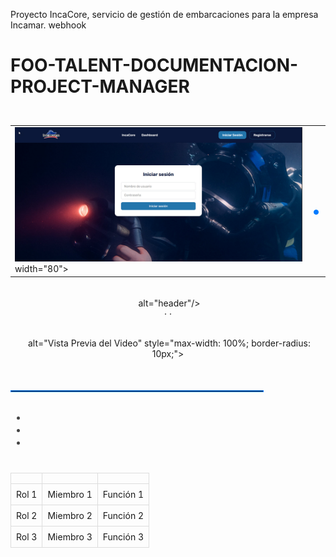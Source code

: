 Proyecto IncaCore,
servicio de gestión de embarcaciones para la empresa Incamar. webhook

# FOO-TALENT-DOCUMENTACION-PROJECT-MANAGER

<!-- ============================
  PLANTILLA README PROYECTO
  ============================ -->

<!-- Sección del título principal de la Hackathon -->
<div align="center" style="font-family: 'Fira Code', monospace; font-size: 2rem;">
  <h4> <!-- 🔹 Colocar título breve del evento/proyecto --> </h4>
</div>

<!-- Encabezado centrado con logotipo e hipervínculo -->
<div align="center">
  <table>
    <tr>
      <td>
        <!-- 🔹 Logotipo del proyecto -->
        <img src="https://github.com/Jhone-fori-freelancer/FOO-TALENT-DOCUMENTACION-PROJECT-MANAGER/blob/825590f9d1eca22390638e2279a6e061a21ddc43/IMG/IMG-PORTADA.jpg" <!-- URL de imagen aquí --> width="80">
      </td>
      <td>
        <!-- 🔹 Título con enlace al sistema o sitio -->
        <h1 align="center" style="color: #007bff; font-size: 3rem;">
          <a href="" <!-- https://incacore.vercel.app/ --> <!-- 🔹 Texto del título principal --> </a> ·
        </h1>
      </td>
    </tr>
  </table>
</div>

<!-- Subtítulo con breve descripción -->
<h2 align="center" style="color: #007bff; font-family: 'Arial', sans-serif; font-weight: 600; font-size: 24px;">
  <!-- 🔹 Descripción breve del proyecto -->
</h2>

<!-- HEADER: Imagen de portada -->
<div align="center" width="100">
  <img src="" <!-- URL de imagen aquí --> alt="header"/>
</div>

<!-- Sección de enlaces destacados -->
<div align="center">
  <a href="" <!-- URL aquí --> <!-- 🔹 Texto aquí --> </a> · 
  <a href="" <!-- URL aquí --> <!-- 🔹 Texto aquí --> </a> · 
  <a href="" <!-- URL aquí --> <!-- 🔹 Texto aquí --> </a>
</div>

<!-- Presentación en video -->
<div align="center" style="margin-top: 20px;">
  <h2> <!-- 🔹 Subtítulo o descripción breve --> </h2>
  <p> <!-- 🔹 Párrafo descriptivo --> </p>
  <img src="" <!-- URL de imagen aquí -->
       alt="Vista Previa del Video"
       style="max-width: 100%; border-radius: 10px;">
</div>

<!-- Título principal -->
<h1 align="center" style="color: #007bff; font-size: 36px; font-weight: bold;">
  <!-- 🔹 Nombre del proyecto -->
</h1>

<!-- Subtítulo con propuesta de valor -->
<h2 align="center" style="color: #333; font-size: 24px; font-weight: 600;">
  <!-- 🔹 Propuesta de valor -->
</h2>

<!-- Párrafo introductorio -->
<p align="center" style="font-size: 18px; color: #555;">
  <!-- 🔹 Introducción al problema y propuesta -->
</p>

<hr style="border: 1px solid #007bff; width: 80%;">

<!-- Problema detectado -->
<h2 style="color: #007bff;">
  <!-- 🔹 Título sección problema -->
</h2>
<p style="font-size: 16px; color: #444;">
  <!-- 🔹 Descripción del problema -->
</p>

<!-- Solución propuesta -->
<h2 style="color: #007bff;">
  <!-- 🔹 Título sección solución -->
</h2>
<ul style="font-size: 16px; color: #444;">
  <li> <!-- 🔹 Punto 1 --> </li>
  <li> <!-- 🔹 Punto 2 --> </li>
  <li> <!-- 🔹 Punto 3 --> </li>
</ul>

<!-- Argumentos para confiar -->
<h2 style="color: #007bff;">
  <!-- 🔹 Título sección confianza -->
</h2>
<p style="font-size: 16px; color: #444;">
  <!-- 🔹 Argumento de confianza -->
</p>

<!-- Llamado a la acción -->
<h2 style="color: #007bff;">
  <!-- 🔹 Título sección CTA -->
</h2>
<p style="font-size: 16px; color: #444;">
  <!-- 🔹 Texto motivador -->
</p>

<!-- ============================
  ROLES E INTEGRANTES
  ============================ -->
<h2 align="center" style="color: #007bff; font-size: 28px; font-weight: bold;">
  <!-- 🔹 Título sección equipo -->
</h2>
<table align="center" style="width: 80%; border-collapse: collapse;">
  <tr>
    <th style="border: 1px solid #ddd; padding: 8px;"> <!-- 🔹 Rol --> </th>
    <th style="border: 1px solid #ddd; padding: 8px;"> <!-- 🔹 Nombre --> </th>
    <th style="border: 1px solid #ddd; padding: 8px;"> <!-- 🔹 Función --> </th>
  </tr>
  <tr>
    <td style="border: 1px solid #ddd; padding: 8px;">Rol 1 <!-- Ej: Líder de Proyecto --> </td>
    <td style="border: 1px solid #ddd; padding: 8px;">Miembro 1 <!-- Nombre real: Juan Pérez --> </td>
    <td style="border: 1px solid #ddd; padding: 8px;">Función 1 <!-- Ej: Coordinación general --> </td>
  </tr>
  <tr>
    <td style="border: 1px solid #ddd; padding: 8px;">Rol 2 <!-- Ej: Desarrollador Backend --> </td>
    <td style="border: 1px solid #ddd; padding: 8px;">Miembro 2 <!-- Nombre real: María López --> </td>
    <td style="border: 1px solid #ddd; padding: 8px;">Función 2 <!-- Ej: Implementación API --> </td>
  </tr>
  <tr>
    <td style="border: 1px solid #ddd; padding: 8px;">Rol 3 <!-- Ej: Diseñador UX/UI --> </td>
    <td style="border: 1px solid #ddd; padding: 8px;">Miembro 3 <!-- Nombre real: Pedro Sánchez --> </td>
    <td style="border: 1px solid #ddd; padding: 8px;">Función 3 <!-- Ej: Diseño de interfaz --> </td>
  </tr>
</table>
